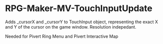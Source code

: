 # RPG-Maker-MV-TouchInputUpdate

Adds _cursorX and _cursorY to TouchInput object, representing the exact X and Y of the cursor on the game window. Resolution indepedant.

Needed for Pivert Ring Menu and Pivert Interactive Map